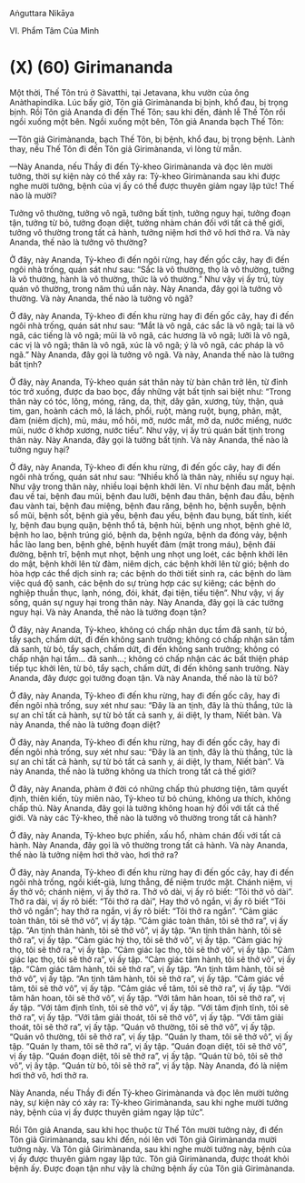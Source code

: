 Aṅguttara Nikāya

VI. Phẩm Tâm Của Mình

# (X) (60) Girimananda

Một thời, Thế Tôn trú ở Sàvatthi, tại Jetavana, khu vườn của ông Anàthapindika. Lúc bấy giờ, Tôn giả Girimànanda bị bịnh, khổ đau, bị trọng bịnh. Rồi Tôn giả Ananda đi đến Thế Tôn; sau khi đến, đảnh lễ Thế Tôn rồi ngồi xuống một bên. Ngồi xuống một bên, Tôn giả Ananda bạch Thế Tôn:

—Tôn giả Girimànanda, bạch Thế Tôn, bị bệnh, khổ đau, bị trọng bệnh. Lành thay, nếu Thế Tôn đi đến Tôn giả Girimànanda, vì lòng từ mẫn.

—Này Ananda, nếu Thầy đi đến Tỷ-kheo Girimànanda và đọc lên mười tưởng, thời sự kiện này có thể xảy ra: Tỷ-kheo Girimànanda sau khi được nghe mười tưởng, bệnh của vị ấy có thể được thuyên giảm ngay lập tức! Thế nào là mười?

Tưởng vô thường, tưởng vô ngã, tưởng bất tịnh, tưởng nguy hại, tưởng đoạn tận, tưởng từ bỏ, tưởng đoạn diệt, tưởng nhàm chán đối với tất cả thế giới, tưởng vô thường trong tất cả hành, tưởng niệm hơi thở vô hơi thở ra. Và này Ananda, thế nào là tưởng vô thường?

Ở đây, này Ananda, Tỷ-kheo đi đến ngôi rừng, hay đến gốc cây, hay đi đến ngôi nhà trống, quán sát như sau: “Sắc là vô thường, thọ là vô thường, tưởng là vô thường, hành là vô thường, thức là vô thường.” Như vậy vị ấy trú, tùy quán vô thường, trong năm thú uẩn này. Này Ananda, đây gọi là tưởng vô thường. Và này Ananda, thế nào là tưởng vô ngã?

Ở đây, này Ananda, Tỷ-kheo đi đến khu rừng hay đi đến gốc cây, hay đi đến ngôi nhà trống, quán sát như sau: “Mắt là vô ngã, các sắc là vô ngã; tai là vô ngã, các tiếng là vô ngã; mũi là vô ngã, các hương là vô ngã; lưỡi là vô ngã, các vị là vô ngã; thân là vô ngã, xúc là vô ngã; ý là vô ngã, các pháp là vô ngã.” Này Ananda, đây gọi là tưởng vô ngã. Và này, Ananda thế nào là tưởng bất tịnh?

Ở đây, này Ananda, Tỷ-kheo quán sát thân này từ bàn chân trở lên, từ đỉnh tóc trở xuống, được da bao bọc, đầy những vật bất tịnh sai biệt như: “Trong thân này có tóc, lông, móng, răng, da, thịt, dây gân, xương, tủy, thận, quả tim, gan, hoành cách mô, lá lách, phổi, ruột, màng ruột, bụng, phân, mật, đàm (niêm dịch), mủ, máu, mồ hôi, mỡ, nước mắt, mỡ da, nước miếng, nước mũi, nước ở khớp xương, nước tiểu”. Như vậy, vị ấy trú quán bất tịnh trong thân này. Này Ananda, đây gọi là tưởng bất tịnh. Và này Ananda, thế nào là tưởng nguy hại?

Ở đây, này Ananda, Tỷ-kheo đi đến khu rừng, đi đến gốc cây, hay đi đến ngôi nhà trống, quán sát như sau: “Nhiều khổ là thân này, nhiều sự nguy hại. Như vậy trong thân này, nhiều loại bệnh khởi lên. Ví như bệnh đau mắt, bệnh đau về tai, bệnh đau mũi, bệnh đau lưỡi, bệnh đau thân, bệnh đau đầu, bệnh đau vành tai, bệnh đau miệng, bệnh đau răng, bệnh ho, bệnh suyễn, bệnh sổ mũi, bệnh sốt, bệnh già yếu, bệnh đau yếu, bệnh đau bụng, bất tỉnh, kiết lỵ, bệnh đau bụng quặn, bệnh thổ tả, bệnh hủi, bệnh ung nhọt, bệnh ghẻ lở, bệnh ho lao, bệnh trúng gió, bệnh da, bệnh ngứa, bệnh da đóng vảy, bệnh hắc lào lang ben, bệnh ghẻ, bệnh huyết đảm (mật trong máu), bệnh đái đường, bệnh trĩ, bệnh mụt nhọt, bệnh ung nhọt ung loét, các bệnh khởi lên do mật, bệnh khởi lên từ đàm, niêm dịch, các bệnh khởi lên từ gió; bệnh do hòa hợp các thể dịch sinh ra; các bệnh do thời tiết sinh ra, các bệnh do làm việc quá độ sanh, các bệnh do sự trùng hợp các sự kiêng; các bệnh do nghiệp thuần thục, lạnh, nóng, đói, khát, đại tiện, tiểu tiện”. Như vậy, vị ấy sống, quán sự nguy hại trong thân này. Này Ananda, đây gọi là các tưởng nguy hại. Và này Ananda, thế nào là tưởng đoạn tận?

Ở đây, này Ananda, Tỷ-kheo, không có chấp nhận dục tầm đã sanh, từ bỏ, tẩy sạch, chấm dứt, đi đến không sanh trưởng; không có chấp nhận sân tầm đã sanh, từ bỏ, tẩy sạch, chấm dứt, đi đến không sanh trưởng; không có chấp nhận hại tầm... đã sanh...; không có chấp nhận các ác bất thiện pháp tiếp tục khởi lên, từ bỏ, tẩy sạch, chấm dứt, đi đến không sanh trưởng. Này Ananda, đây được gọi tưởng đoạn tận. Và này Ananda, thế nào là từ bỏ?

Ở đây, này Ananda, Tỷ-kheo đi đến khu rừng, hay đi đến gốc cây, hay đi đến ngôi nhà trống, suy xét như sau: “Ðây là an tịnh, đây là thù thắng, tức là sự an chỉ tất cả hành, sự từ bỏ tất cả sanh y, ái diệt, ly tham, Niết bàn. Và này Ananda, thế nào là tưởng đoạn diệt?

Ở đây, này Ananda, Tỷ-kheo đi đến khu rừng, hay đi đến gốc cây, hay đi đến ngôi nhà trống, suy xét như sau: “Ðây là an tịnh, đây là thù thắng, tức là sự an chỉ tất cả hành, sự từ bỏ tất cả sanh y, ái diệt, ly tham, Niết bàn”. Và này Ananda, thế nào là tưởng không ưa thích trong tất cả thế giới?

Ở đây, này Ananda, phàm ở đời có những chấp thủ phương tiện, tâm quyết định, thiên kiến, tùy miên nào, Tỷ-kheo từ bỏ chúng, không ưa thích, không chấp thủ. Này Ananda, đây gọi là tưởng không hoan hỷ đối với tất cả thế giới. Và này các Tỷ-kheo, thế nào là tưởng vô thường trong tất cả hành?

Ở đây, này Ananda, Tỷ-kheo bực phiền, xấu hổ, nhàm chán đối với tất cả hành. Này Ananda, đây gọi là vô thường trong tất cả hành. Và này Ananda, thế nào là tưởng niệm hơi thở vào, hơi thở ra?

Ở đây, này Ananda, Tỷ-kheo đi đến khu rừng hay đi đến gốc cây, hay đi đến ngôi nhà trống, ngồi kiết-già, lưng thẳng, để niệm trước mặt. Chánh niệm, vị ấy thở vô; chánh niệm, vị ấy thở ra. Thở vô dài, vị ấy rõ biết: “Tôi thở vô dài”. Thở ra dài, vị ấy rõ biết: “Tôi thở ra dài”, Hay thở vô ngắn, vị ấy rõ biết “Tôi thở vô ngắn”; hay thở ra ngắn, vị ấy rõ biết: “Tôi thở ra ngắn”. “Cảm giác toàn thân, tôi sẽ thở vô”, vị ấy tập. “Cảm giác toàn thân, tôi sẽ thở ra”, vị ấy tập. “An tịnh thân hành, tôi sẽ thở vô”, vị ấy tập. “An tịnh thân hành, tôi sẽ thở ra”, vị ấy tập. “Cảm giác hỷ thọ, tôi sẽ thở vô”, vị ấy tập. “Cảm giác hỷ thọ, tôi sẽ thở ra,” vị ấy tập. “Cảm giác lạc thọ, tôi sẽ thở vô”, vị ấy tập. “Cảm giác lạc thọ, tôi sẽ thở ra”, vị ấy tập. “Cảm giác tâm hành, tôi sẽ thở vô”, vị ấy tập. “Cảm giác tâm hành, tôi sẽ thở ra”, vị ấy tập. “An tịnh tâm hành, tôi sẽ thở vô”, vị ấy tập. “An tịnh tâm hành, tôi sẽ thở ra”, vị ấy tập. “Cảm giác về tâm, tôi sẽ thở vô”, vị ấy tập. “Cảm giác về tâm, tôi sẽ thở ra”, vị ấy tập. “Với tâm hân hoan, tôi sẽ thở vô”, vị ấy tập. “Với tâm hân hoan, tôi sẽ thở ra”, vị ấy tập. “Với tâm định tĩnh, tôi sẽ thở vô”, vị ấy tập. “Với tâm định tĩnh, tôi sẽ thở ra”, vị ấy tập. “Với tâm giải thoát, tôi sẽ thở vô”, vị ấy tập. “Với tâm giải thoát, tôi sẽ thở ra”, vị ấy tập. “Quán vô thường, tôi sẽ thở vô”, vị ấy tập. “Quán vô thường, tôi sẽ thở ra”, vị ấy tập. “Quán ly tham, tôi sẽ thở vô”, vị ấy tập. “Quán ly tham, tôi sẽ thở ra”, vị ấy tập. “Quán đoạn diệt, tôi sẽ thở vô”, vị ấy tập. “Quán đoạn diệt, tôi sẽ thở ra”, vị ấy tập. “Quán từ bỏ, tôi sẽ thở vô”, vị ấy tập. “Quán từ bỏ, tôi sẽ thở ra”, vị ấy tập. Này Ananda, đó là niệm hơi thở vô, hơi thở ra.

Này Ananda, nếu Thầy đi đến Tỷ-kheo Girimànanda và đọc lên mười tưởng này, sự kiện này có xảy ra: Tỷ-kheo Girimànanda, sau khi nghe mười tưởng này, bệnh của vị ấy được thuyên giảm ngay lập tức”.

Rồi Tôn giả Ananda, sau khi học thuộc từ Thế Tôn mười tưởng này, đi đến Tôn giả Girimànanda, sau khi đến, nói lên với Tôn giả Girimànanda mười tưởng này. Và Tôn giả Girimànanda, sau khi nghe mười tưởng này, bệnh của vị ấy được thuyên giảm ngay lập tức. Tôn giả Girimànanda, được thoát khỏi bệnh ấy. Ðược đoạn tận như vậy là chứng bệnh ấy của Tôn giả Girimànanda.

